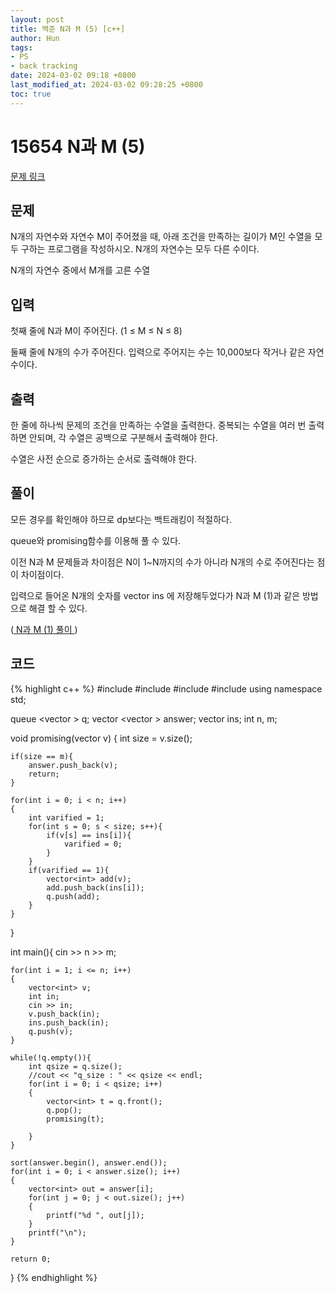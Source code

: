 ```yaml
---
layout: post
title: 백준 N과 M (5) [c++]
author: Hun
tags:
- PS
- back tracking
date: 2024-03-02 09:18 +0800
last_modified_at: 2024-03-02 09:28:25 +0800
toc: true
---
```


# 15654 N과 M (5)

<a href="https://www.acmicpc.net/problem/15654"> 문제 링크 </a>

## 문제
N개의 자연수와 자연수 M이 주어졌을 때, 아래 조건을 만족하는 길이가 M인 수열을 모두 구하는 프로그램을 작성하시오. N개의 자연수는 모두 다른 수이다.

N개의 자연수 중에서 M개를 고른 수열

## 입력

첫째 줄에 N과 M이 주어진다. (1 ≤ M ≤ N ≤ 8)

둘째 줄에 N개의 수가 주어진다. 입력으로 주어지는 수는 10,000보다 작거나 같은 자연수이다.

## 출력
한 줄에 하나씩 문제의 조건을 만족하는 수열을 출력한다. 중복되는 수열을 여러 번 출력하면 안되며, 각 수열은 공백으로 구분해서 출력해야 한다.

수열은 사전 순으로 증가하는 순서로 출력해야 한다.

## 풀이

모든 경우를 확인해야 하므로 dp보다는 백트래킹이 적절하다.

queue와 promising함수를 이용해 풀 수 있다.

이전 N과 M 문제들과 차이점은 N이 1~N까지의 수가 아니라 N개의 수로 주어진다는 점이 차이점이다. 

입력으로 들어온 N개의 숫자를 vector<int> ins 에 저장해두었다가 N과 M (1)과 같은 방법으로 해결 할 수 있다.

(<a href="https://hun9008.github.io/2024/02/06/15649_NM1/"> N과 M (1) 풀이 </a>)


## 코드

{% highlight c++ %}
#include <iostream>
#include <queue>
#include <vector>
#include <algorithm>
using namespace std;

queue <vector<int> > q;
vector <vector<int> > answer;
vector <int> ins;
int n, m;

void promising(vector<int> v)
{
    int size = v.size();

    if(size == m){
        answer.push_back(v);
        return;
    }

    for(int i = 0; i < n; i++)
    {
        int varified = 1;
        for(int s = 0; s < size; s++){
            if(v[s] == ins[i]){
                varified = 0;
            }
        }
        if(varified == 1){
            vector<int> add(v);
            add.push_back(ins[i]);
            q.push(add);
        }
    }
}

int main(){
    cin >> n >> m;

    for(int i = 1; i <= n; i++)
    {
        vector<int> v;
        int in;
        cin >> in;
        v.push_back(in);
        ins.push_back(in);
        q.push(v);
    }

    while(!q.empty()){
        int qsize = q.size();
        //cout << "q_size : " << qsize << endl;
        for(int i = 0; i < qsize; i++)
        {
            vector<int> t = q.front();
            q.pop();
            promising(t);

        }
    }

    sort(answer.begin(), answer.end());
    for(int i = 0; i < answer.size(); i++)
    {
        vector<int> out = answer[i];
        for(int j = 0; j < out.size(); j++)
        {
            printf("%d ", out[j]);
        }
        printf("\n");
    }
    
    return 0;
}
{% endhighlight %}